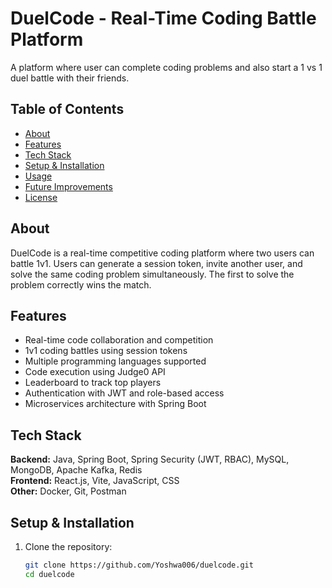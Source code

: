 # DuelCode - Real-Time Coding Battle Platform

A platform where user can complete coding problems and also start a 1 vs 1 duel battle with their friends.


## Table of Contents
- [About](#about)
- [Features](#features)
- [Tech Stack](#tech-stack)
- [Setup & Installation](#setup--installation)
- [Usage](#usage)
- [Future Improvements](#future-improvements)
- [License](#license)

## About
DuelCode is a real-time competitive coding platform where two users can battle 1v1. 
Users can generate a session token, invite another user, and solve the same coding problem 
simultaneously. The first to solve the problem correctly wins the match.

## Features
- Real-time code collaboration and competition
- 1v1 coding battles using session tokens
- Multiple programming languages supported
- Code execution using Judge0 API
- Leaderboard to track top players
- Authentication with JWT and role-based access
- Microservices architecture with Spring Boot

## Tech Stack
**Backend:** Java, Spring Boot, Spring Security (JWT, RBAC), MySQL, MongoDB, Apache Kafka, Redis  
**Frontend:** React.js, Vite, JavaScript, CSS  
**Other:** Docker, Git, Postman

## Setup & Installation

1. Clone the repository:
   ```bash
   git clone https://github.com/Yoshwa006/duelcode.git
   cd duelcode

